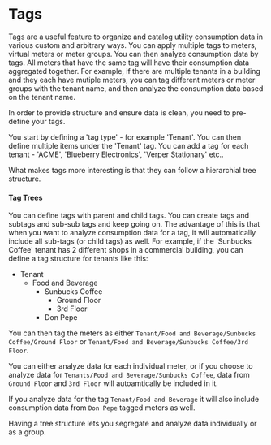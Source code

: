 # Tags

Tags are a useful feature to organize and catalog utility consumption data in various custom and arbitrary ways. You can apply multiple tags to meters, virtual meters or meter groups. You can then analyze consumption data by tags. All meters that have the same tag will have their consumption data aggregated together. For example, if there are multiple tenants in a building and they each have mutiple meters, you can tag different meters or meter groups with the tenant name, and then analyze the consumption data based on the tenant name.

In order to provide structure and ensure data is clean, you need to pre-define your tags.

You start by defining a 'tag type' - for example 'Tenant'. You can then define multiple items under the 'Tenant' tag. You can add a tag for each tenant - 'ACME', 'Blueberry Electronics', 'Verper Stationary' etc..

What makes tags more interesting is that they can follow a hierarchial tree structure.

#### Tag Trees

You can define tags with parent and child tags. You can create tags and subtags and sub-sub tags and keep going on. The advantage of this is that when you want to analyze consumption data for a tag, it will automatically include all sub-tags (or child tags) as well. For example, if the 'Sunbucks Coffee' tenant has 2 different shops in a commercial building, you can define a tag structure for tenants like this:

* Tenant
  * Food and Beverage
    * Sunbucks Coffee
      * Ground Floor
      * 3rd Floor
    * Don Pepe

You can then tag the meters as either `Tenant/Food and Beverage/Sunbucks Coffee/Ground Floor` or `Tenant/Food and Beverage/Sunbucks Coffee/3rd Floor`.

You can either analyze data for each individual meter, or if you choose to analyze data for `Tenants/Food and Beverage/Sunbucks Coffee`, data from `Ground Floor` and `3rd Floor` will autoamtically be included in it.

If you analyze data for the tag `Tenant/Food and Beverage` it will also include consumption data from `Don Pepe` tagged meters as well.

Having a tree structure lets you segregate and analyze data individually or as a group.

